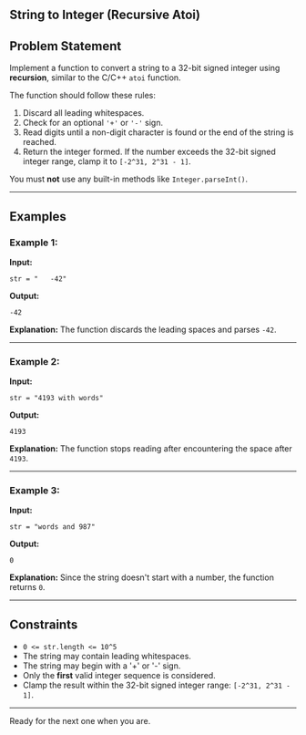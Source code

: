 
## String to Integer (Recursive Atoi)

## Problem Statement

Implement a function to convert a string to a 32-bit signed integer using **recursion**, similar to the C/C++ `atoi` function.

The function should follow these rules:

1. Discard all leading whitespaces.
2. Check for an optional `'+'` or `'-'` sign.
3. Read digits until a non-digit character is found or the end of the string is reached.
4. Return the integer formed. If the number exceeds the 32-bit signed integer range, clamp it to `[-2^31, 2^31 - 1]`.

You must **not** use any built-in methods like `Integer.parseInt()`.

---

## Examples

### Example 1:

**Input:**

```
str = "   -42"
```

**Output:**

```
-42
```

**Explanation:**
The function discards the leading spaces and parses `-42`.

---

### Example 2:

**Input:**

```
str = "4193 with words"
```

**Output:**

```
4193
```

**Explanation:**
The function stops reading after encountering the space after `4193`.

---

### Example 3:

**Input:**

```
str = "words and 987"
```

**Output:**

```
0
```

**Explanation:**
Since the string doesn't start with a number, the function returns `0`.

---

## Constraints

* `0 <= str.length <= 10^5`
* The string may contain leading whitespaces.
* The string may begin with a '+' or '-' sign.
* Only the **first** valid integer sequence is considered.
* Clamp the result within the 32-bit signed integer range: `[-2^31, 2^31 - 1]`.

---

Ready for the next one when you are.
